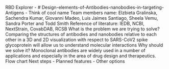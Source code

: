 RBD Explorer - # Design-elements-of-Antibodies-nanobodies-in-targeting-Antigens  - Think of cool name 
Team members name: Elzbieta Gralinska, Sachendra Kumar, Giovanni Madeo, Luis Jaimes Santiago, Sheela Vemu, Sandra Porter and Todd Smith
Reference of literature:  IEDB, NCBI, NextStrain, CovabDAB, RCSB
What is the problem we are trying to solve?  Comparing the structures of antibodies and nanobodies relative to each other in a 3D and 2D visualization with respect to SARS-CoV2 spike glycoprotein will allow us to understand molecular interactions 
Why should we solve it? Monoclonal antibodies are widely used in a number of applications and especially in the area of drug design and therapeutics. 
Flow chart 
Next steps - Planned features - Other options
